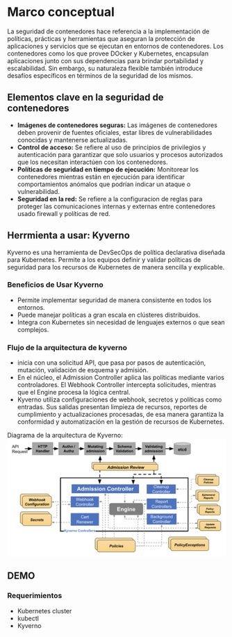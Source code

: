 
# Marco conceptual

La seguridad de contenedores hace referencia a la implementación de políticas, prácticas y herramientas que aseguran la protección de aplicaciones y servicios que se ejecutan en entornos de contenedores. Los contenedores como los que provee DOcker y Kubernetes, encapsulan aplicaciones junto con sus dependencias para brindar portabilidad y escalabilidad. Sin embargo, su naturaleza flexible también introduce desafíos específicos en términos de la seguridad de los mismos.


## Elementos clave en la seguridad de contenedores

- **Imágenes de contenedores seguras:** Las imágenes de contenedores deben provenir de fuentes oficiales, estar libres de vulnerabilidades conocidas y mantenerse actualizadas. 
- **Control de acceso:** Se refiere al uso de principios de privilegios y autenticación para garantizar que solo usuarios y procesos autorizados que los necesitan interactúen con los contenedores.
- **Políticas de seguridad en tiempo de ejecución:** Monitorear los contenedores mientras están en ejecución para identificar comportamientos anómalos que podrían indicar un ataque o vulnerabilidad.
- **Seguridad en la red:** Se refiere a la configuracion de reglas para proteger las comunicaciones internas y externas entre contenedores usado firewall y políticas de red.

## Herrmienta a usar: Kyverno

Kyverno es una herramienta de DevSecOps de política declarativa diseñada para Kubernetes. Permite a los equipos definir y validar políticas de seguridad para los recursos de Kubernetes de manera sencilla y explicable.
### Beneficios de Usar Kyverno
- Permite implementar seguridad de manera consistente en todos los entornos.
- Puede manejar políticas a gran escala en clústeres distribuidos.
- Integra con Kubernetes sin necesidad de lenguajes externos o que sean complejos.

### Flujo de la arquitectura de kyverno
- inicia con una solicitud API, que pasa por pasos de autenticación, mutación, validación de esquema y admisión.
- En el núcleo, el Admission Controller aplica las políticas mediante varios controladores. El Webhook Controller intercepta solicitudes, mientras que el Engine procesa la lógica central.
- Kyverno utiliza configuraciones de webhook, secretos y políticas como entradas. Sus salidas presentan limpieza de recursos, reportes de cumplimiento y actualizaciones procesadas, de esa manera garantiza la conformidad y automatización en la gestión de recursos de Kubernetes.

Diagrama de la arquitectura de Kyverno:
![Alt text](kyverno-architecture.png)

## DEMO

### Requerimientos
- Kubernetes cluster
- kubectl
- Kyverno
